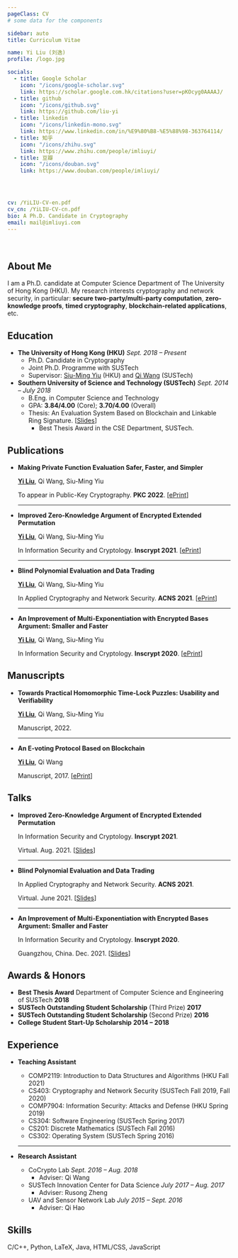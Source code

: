 ```yaml
---
pageClass: CV
# some data for the components

sidebar: auto
title: Curriculum Vitae

name: Yi Liu (刘逸)
profile: /logo.jpg

socials:
  - title: Google Scholar
    icon: "/icons/google-scholar.svg"
    link: https://scholar.google.com.hk/citations?user=pKOcyg0AAAAJ/
  - title: github
    icon: "/icons/github.svg"
    link: https://github.com/liu-yi
  - title: linkedin
    icon: "/icons/linkedin-mono.svg"
    link: https://www.linkedin.com/in/%E9%80%B8-%E5%88%98-363764114/
  - title: 知乎
    icon: "/icons/zhihu.svg"
    link: https://www.zhihu.com/people/imliuyi/
  - title: 豆瓣
    icon: "/icons/douban.svg"
    link: https://www.douban.com/people/imliuyi/

    


cv: /YiLIU-CV-en.pdf
cv_cn: /YiLIU-CV-cn.pdf
bio: A Ph.D. Candidate in Cryptography
email: mail@imliuyi.com
---
```

<div style="padding: 2%"></div>
<ProfileSection :frontmatter="$page.frontmatter" />

## About Me

I am a Ph.D. candidate at Computer Science Department of The University of Hong Kong (HKU). My research interests cryptography and network security, in particular: **secure two-party/multi-party computation**, **zero-knowledge proofs**, **timed cryptography**, **blockchain-related applications**, etc.


<!-- ## News

- [Sept 1991] Attended Hogwarts
- [July 1980] Born in Godric's Hollow, West Country, England, Great Britain -->


## Education

- **The University of Hong Kong (HKU)** *Sept. 2018 – Present* 
  - Ph.D. Candidate in Cryptography 
  - Joint Ph.D. Programme with SUSTech
  - Supervisor: [Siu-Ming Yiu](https://www.cs.hku.hk/index.php/people/academic-staff/smyiu) (HKU) and [Qi Wang](http://cse.sustech.edu.cn/faculty/~wangqi/) (SUSTech)
- **Southern University of Science and Technology (SUSTech)** *Sept. 2014 – July 2018*
  - B.Eng. in Computer Science and Technology
  - GPA: **3.84/4.00** (Core); **3.70/4.00** (Overall)
  - Thesis: An Evaluation System Based on Blockchain and Linkable Ring Signature. [[Slides](https://imliuyi.com/ugthesis_slide.pdf)]
    - Best Thesis Award in the CSE Department, SUSTech.


## Publications

- **Making Private Function Evaluation Safer, Faster, and Simpler**
  
    <u>**Yi Liu**</u>, Qi Wang, Siu-Ming Yiu 

    To appear in Public-Key Cryptography. **PKC 2022**. [[ePrint](https://eprint.iacr.org/2021/1682)]

    ---

- **Improved Zero-Knowledge Argument of Encrypted Extended Permutation**
  
    <u>**Yi Liu**</u>, Qi Wang, Siu-Ming Yiu 

    In Information Security and Cryptology. **Inscrypt 2021**. [[ePrint](https://eprint.iacr.org/2021/1430)] 
    
    ---

- **Blind Polynomial Evaluation and Data Trading**
  
    <u>**Yi Liu**</u>, Qi Wang, Siu-Ming Yiu 

    In Applied Cryptography and Network Security. **ACNS 2021**. [[ePrint](https://eprint.iacr.org/2021/413)]

    ---

- **An Improvement of Multi-Exponentiation with Encrypted Bases Argument: Smaller and Faster**
  
    <u>**Yi Liu**</u>, Qi Wang, Siu-Ming Yiu 

    In Information Security and Cryptology. **Inscrypt 2020**. [[ePrint](https://eprint.iacr.org/2020/567)] 

    

## Manuscripts

- **Towards Practical Homomorphic Time-Lock Puzzles: Usability and Verifiability**
  
    <u>**Yi Liu**</u>, Qi Wang, Siu-Ming Yiu 

    Manuscript, 2022.

    ---

- **An E-voting Protocol Based on Blockchain**
  
    <u>**Yi Liu**</u>, Qi Wang

    Manuscript, 2017. [[ePrint](https://eprint.iacr.org/2017/1043)]


## Talks

- **Improved Zero-Knowledge Argument of Encrypted Extended Permutation**

    In Information Security and Cryptology. **Inscrypt 2021**. 
    
    Virtual. Aug. 2021. [[Slides](https://1drv.ms/p/s!At50T0g9p5_r4lFUZ0hVzNpJfVbV?e=MP4v6i)]

    ---

- **Blind Polynomial Evaluation and Data Trading**

    In Applied Cryptography and Network Security. **ACNS 2021**. 

    Virtual. June 2021. [[Slides](https://1drv.ms/p/s!At50T0g9p5_r3mbt0dabEcLzhFoH?e=R6uZuh)]
    
    ---

- **An Improvement of Multi-Exponentiation with Encrypted Bases Argument: Smaller and Faster**

    In Information Security and Cryptology. **Inscrypt 2020**. 

    Guangzhou, China. Dec. 2021. [[Slides](https://1drv.ms/p/s!At50T0g9p5_r0A2vDcMbE_xz74Gy?e=NH91na)]

## Awards & Honors
- **Best Thesis Award** Department of Computer Science and Engineering of SUSTech **2018**
- **SUSTech Outstanding Student Scholarship** (Third Prize) **2017**
- **SUSTech Outstanding Student Scholarship** (Second Prize) **2016**
- **College Student Start-Up Scholarship** **2014 – 2018**


## Experience
- **Teaching Assistant**
  - COMP2119: Introduction to Data Structures and Algorithms (HKU Fall 2021)
  - CS403: Cryptography and Network Security (SUSTech Fall 2019, Fall 2020)
  - COMP7904: Information Security: Attacks and Defense (HKU Spring 2019)
  - CS304: Software Engineering (SUSTech Spring 2017)
  - CS201: Discrete Mathematics (SUSTech Fall 2016) 
  - CS302: Operating System (SUSTech Spring 2016)

  ---

- **Research Assistant**
  - CoCrypto Lab *Sept. 2016 – Aug. 2018*
    - Adviser: Qi Wang
  - SUSTech Innovation Center for Data Science *July 2017 – Aug. 2017*
    - Adviser: Rusong Zheng
  - UAV and Sensor Network Lab *July 2015 – Sept. 2016*
    - Adviser: Qi Hao 


## Skills
C/C++, Python, LaTeX, Java, HTML/CSS, JavaScript


<!-- [→ Full list](/projects/) -->

<!-- <ProjectCard image="/papers/papers_pic/BPE.png" hideBorder=true>

  **Making Private Function Evaluation Safer, Faster, and Simpler**
  
  <u>**Yi Liu**</u>, Qi Wang, Siu-Ming Yiu 

  To appear in Public-Key Cryptography. PKC 2022.
  
  Harry's wand was broken in 1997, but was repaired by him after the 1998 Battle of Hogwarts. Usually the repair of a wand is impossible, but with the use of the Elder Wand it was achievable.
  
  [[PDF](https://www.google.com)] [[arXiv](https://arxiv.org)]

</ProjectCard> -->

<!-- <ProjectCard hideBorder=true>

  **Making Private Function Evaluation Safer, Faster, and Simpler**
  
  <u>**Yi Liu**</u>, Qi Wang, Siu-Ming Yiu 

  To appear in Public-Key Cryptography. PKC 2022. [[ePrint](https://eprint.iacr.org/2021/1682)]

</ProjectCard> -->



<!-- Custom style for this page -->

<style lang="stylus">

.theme-container.CV .page
  /* font-size 14px */
  /* font-family "lucida grande", "lucida sans unicode", lucida, "Helvetica Neue", Helvetica, Arial, sans-serif; */
  p
    margin 0 0 0.5rem
  p, ul, ol
    line-height normal
  a
    font-weight normal
  .theme-default-content:not(.custom) > h2
    margin-bottom 0.5rem
  .theme-default-content:not(.custom) > h2:first-child + p
    margin-top 0.5rem
  .theme-default-content:not(.custom) > h3
    padding-top 4rem

  /* Override */
  .md-card
    margin-top 0.5em
    .card-image
      padding 0.2rem
      img
        max-width 120px
        max-height 120px
    .card-content p
      -webkit-margin-after 0.2em

@media (max-width: 419px)
  .theme-container.CV .page
    p, ul, ol
      line-height 1.5

    .md-card
      .card-image
        img 
          width 100%
          max-width 400px

</style>
